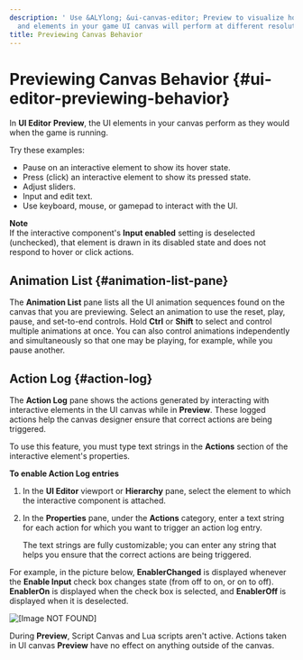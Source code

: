 ```yaml
---
description: ' Use &ALYlong; &ui-canvas-editor; Preview to visualize how the animations
  and elements in your game UI canvas will perform at different resolutions. '
title: Previewing Canvas Behavior
---
```

# Previewing Canvas Behavior {#ui-editor-previewing-behavior}

In **UI Editor** **Preview**, the UI elements in your canvas perform as they would when the game is running\.

Try these examples:
+ Pause on an interactive element to show its hover state\.
+ Press \(click\) an interactive element to show its pressed state\.
+ Adjust sliders\.
+ Input and edit text\.
+ Use keyboard, mouse, or gamepad to interact with the UI\.

**Note**  
If the interactive component's **Input enabled** setting is deselected \(unchecked\), that element is drawn in its disabled state and does not respond to hover or click actions\.

## Animation List {#animation-list-pane}

The **Animation List** pane lists all the UI animation sequences found on the canvas that you are previewing\. Select an animation to use the reset, play, pause, and set\-to\-end controls\. Hold **Ctrl** or **Shift** to select and control multiple animations at once\. You can also control animations independently and simultaneously so that one may be playing, for example, while you pause another\.

## Action Log {#action-log}

The **Action Log** pane shows the actions generated by interacting with interactive elements in the UI canvas while in **Preview**\. These logged actions help the canvas designer ensure that correct actions are being triggered\.

To use this feature, you must type text strings in the **Actions** section of the interactive element's properties\.

**To enable Action Log entries**

1. In the **UI Editor** viewport or **Hierarchy** pane, select the element to which the interactive component is attached\. 

1. In the **Properties** pane, under the **Actions** category, enter a text string for each action for which you want to trigger an action log entry\.

   The text strings are fully customizable; you can enter any string that helps you ensure that the correct actions are being triggered\.

For example, in the picture below, **EnablerChanged** is displayed whenever the **Enable Input** check box changes state \(from off to on, or on to off\)\. **EnablerOn** is displayed when the check box is selected, and **EnablerOff** is displayed when it is deselected\.

![\[Image NOT FOUND\]](/images/userguide/game_ui_editor/ui-editor-previewing-action-log.png)

During **Preview**, Script Canvas and Lua scripts aren't active\. Actions taken in UI canvas **Preview** have no effect on anything outside of the canvas\.